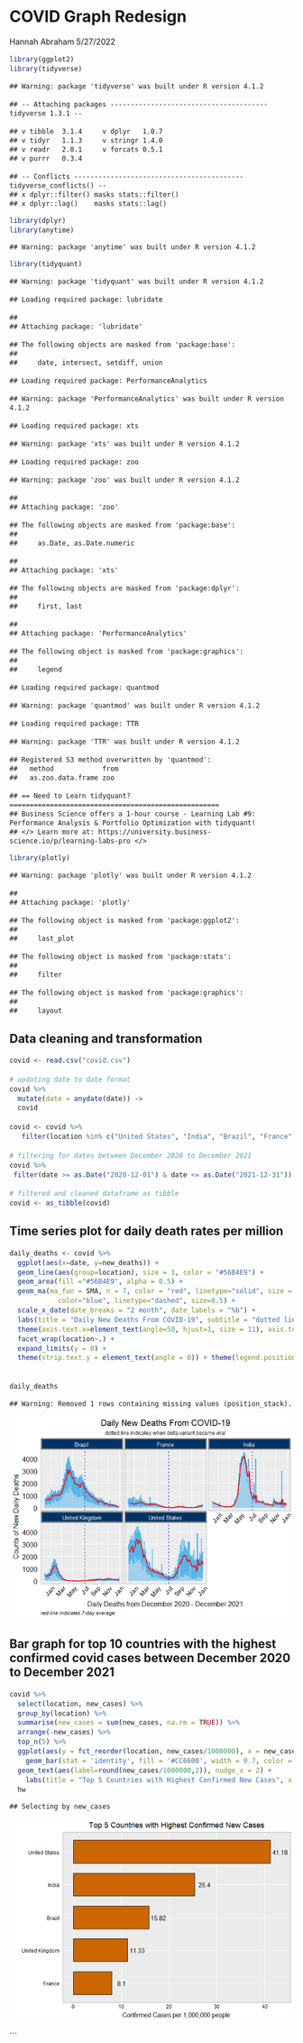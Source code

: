 COVID Graph Redesign
================
Hannah Abraham
5/27/2022

``` r
library(ggplot2)
library(tidyverse)
```

    ## Warning: package 'tidyverse' was built under R version 4.1.2

    ## -- Attaching packages --------------------------------------- tidyverse 1.3.1 --

    ## v tibble  3.1.4     v dplyr   1.0.7
    ## v tidyr   1.1.3     v stringr 1.4.0
    ## v readr   2.0.1     v forcats 0.5.1
    ## v purrr   0.3.4

    ## -- Conflicts ------------------------------------------ tidyverse_conflicts() --
    ## x dplyr::filter() masks stats::filter()
    ## x dplyr::lag()    masks stats::lag()

``` r
library(dplyr)
library(anytime)
```

    ## Warning: package 'anytime' was built under R version 4.1.2

``` r
library(tidyquant)
```

    ## Warning: package 'tidyquant' was built under R version 4.1.2

    ## Loading required package: lubridate

    ## 
    ## Attaching package: 'lubridate'

    ## The following objects are masked from 'package:base':
    ## 
    ##     date, intersect, setdiff, union

    ## Loading required package: PerformanceAnalytics

    ## Warning: package 'PerformanceAnalytics' was built under R version 4.1.2

    ## Loading required package: xts

    ## Warning: package 'xts' was built under R version 4.1.2

    ## Loading required package: zoo

    ## Warning: package 'zoo' was built under R version 4.1.2

    ## 
    ## Attaching package: 'zoo'

    ## The following objects are masked from 'package:base':
    ## 
    ##     as.Date, as.Date.numeric

    ## 
    ## Attaching package: 'xts'

    ## The following objects are masked from 'package:dplyr':
    ## 
    ##     first, last

    ## 
    ## Attaching package: 'PerformanceAnalytics'

    ## The following object is masked from 'package:graphics':
    ## 
    ##     legend

    ## Loading required package: quantmod

    ## Warning: package 'quantmod' was built under R version 4.1.2

    ## Loading required package: TTR

    ## Warning: package 'TTR' was built under R version 4.1.2

    ## Registered S3 method overwritten by 'quantmod':
    ##   method            from
    ##   as.zoo.data.frame zoo

    ## == Need to Learn tidyquant? ====================================================
    ## Business Science offers a 1-hour course - Learning Lab #9: Performance Analysis & Portfolio Optimization with tidyquant!
    ## </> Learn more at: https://university.business-science.io/p/learning-labs-pro </>

``` r
library(plotly)
```

    ## Warning: package 'plotly' was built under R version 4.1.2

    ## 
    ## Attaching package: 'plotly'

    ## The following object is masked from 'package:ggplot2':
    ## 
    ##     last_plot

    ## The following object is masked from 'package:stats':
    ## 
    ##     filter

    ## The following object is masked from 'package:graphics':
    ## 
    ##     layout

## Data cleaning and transformation

``` r
covid <- read.csv("covid.csv")

# updating date to date format 
covid %>%
  mutate(date = anydate(date)) ->
  covid

covid <- covid %>% 
   filter(location %in% c("United States", "India", "Brazil", "France", "United Kingdom"))

# filtering for dates between December 2020 to December 2021 
covid %>%
 filter(date >= as.Date("2020-12-01") & date <= as.Date("2021-12-31")) -> covid

# filtered and cleaned dataframe as tibble 
covid <- as_tibble(covid)
```

## Time series plot for daily death rates per million

``` r
daily_deaths <- covid %>% 
  ggplot(aes(x=date, y=new_deaths)) +
  geom_line(aes(group=location), size = 1, color = "#56B4E9") +
  geom_area(fill ="#56B4E9", alpha = 0.5) +
  geom_ma(ma_fun = SMA, n = 7, color = "red", linetype="solid", size = 0.9) +   geom_vline(aes(xintercept=as.Date("2021-07-01")),
            color="blue", linetype="dashed", size=0.5) +
  scale_x_date(date_breaks = "2 month", date_labels = "%b") + 
  labs(title = "Daily New Deaths From COVID-19", subtitle = "dotted line indicates when delta variant became viral", caption = "red line indicates 7-day average", x = "Daily Deaths from December 2020 - December 2021", y = "Counts of New Daily Deaths") + hw +
  theme(axis.text.x=element_text(angle=50, hjust=1, size = 11), axis.text.y=element_text(size = 12), axis.title = element_text(size = 12), plot.title = element_text(size = 15), plot.subtitle = element_text(size = 9), plot.caption = element_text(hjust = 0, face = "italic", size = 9)) + 
  facet_wrap(location~.) +
  expand_limits(y = 0) +
  theme(strip.text.y = element_text(angle = 0)) + theme(legend.position ="none") + theme(strip.background = element_rect(fill= "#003366", size=2), strip.text = element_text(color = 'white', size=10))
                      

daily_deaths
```

    ## Warning: Removed 1 rows containing missing values (position_stack).

![](covid_redesign_files/figure-gfm/unnamed-chunk-4-1.png)<!-- -->

## Bar graph for top 10 countries with the highest confirmed covid cases between December 2020 to December 2021

``` r
covid %>% 
  select(location, new_cases) %>% 
  group_by(location) %>% 
  summarise(new_cases = sum(new_cases, na.rm = TRUE)) %>% 
  arrange(-new_cases) %>% 
  top_n(5) %>%   
  ggplot(aes(y = fct_reorder(location, new_cases/1000000), x = new_cases/1000000)) +
    geom_bar(stat = 'identity', fill = '#CC6600', width = 0.7, color = "black") +
  geom_text(aes(label=round(new_cases/1000000,2)), nudge_x = 2) +
    labs(title = "Top 5 Countries with Highest Confirmed New Cases", x = "Confirmed Cases per 1,000,000 people", y = '') + 
  hw
```

    ## Selecting by new_cases

![](covid_redesign_files/figure-gfm/unnamed-chunk-5-1.png)<!-- -->

\`\`\`

